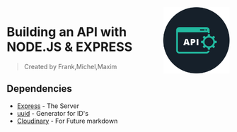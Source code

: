 <img src="icon.png" align="right" width="150px" />

# Building an API with NODE.JS & EXPRESS

>Created by Frank,Michel,Maxim

## Dependencies

- [Express](https://expressjs.com/) - The Server
- [uuid](https://github.com/uuidjs/uuid#readme) - Generator for ID's
- [Cloudinary](Placeholder) - For Future markdown
